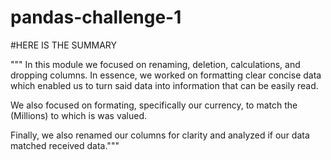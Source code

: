 # pandas-challenge-1
#HERE IS THE SUMMARY

""" In this module we focused on renaming, deletion, calculations, and dropping columns. In essence, we worked on formatting clear 
concise data which enabled us to turn said data into information that can be easily read.

We also focused on formating, specifically our currency, to match the (Millions) to which is was valued. 

Finally, we also renamed our columns for clarity and analyzed if our data matched received data."""
